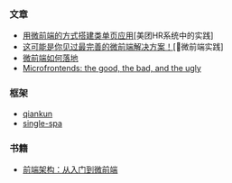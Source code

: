 ### 文章

- [用微前端的方式搭建类单页应用](https://tech.meituan.com/2018/09/06/fe-tiny-spa.html)[美团HR系统中的实践]
- [这可能是你见过最完善的微前端解决方案！](https://mp.weixin.qq.com/s/Fe-pfiyly7V892pmhdlbdA)[🐜微前端实践]
- [微前端如何落地](https://www.infoq.cn/article/xm_AaiOTXmLpPgWvX9y9)
- [Microfrontends: the good, the bad, and the ugly](https://zendev.com/2019/06/17/microfrontends-good-bad-ugly.html)



### 框架

- [qiankun](https://github.com/umijs/qiankun)
- [single-spa](https://github.com/CanopyTax/single-spa)



### 书籍

- [前端架构：从入门到微前端](https://github.com/phodal/microfrontends)